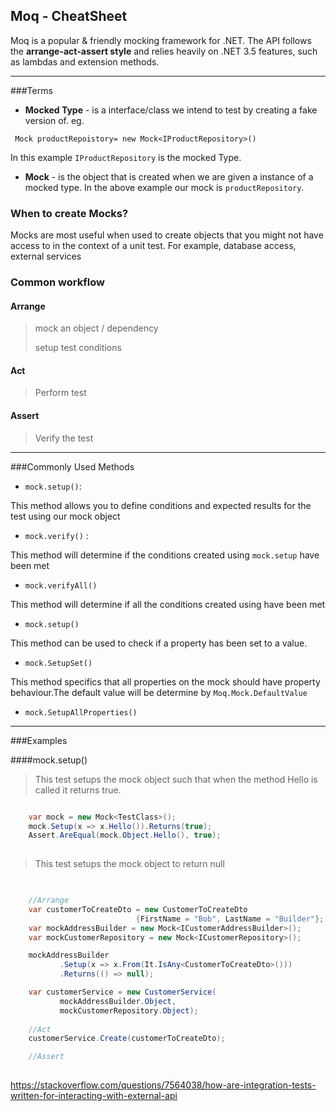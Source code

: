 ## Moq - CheatSheet 

Moq is a popular & friendly mocking framework for .NET. The API  follows the **arrange-act-assert style** and relies heavily on .NET 3.5 features, such as lambdas and extension methods. 

----------

###Terms

- **Mocked Type** - is a interface/class we intend to test by creating a fake version of. 
eg. 

` 
Mock productRepoistory= new Mock<IProductRepository>()
`
 
In this example `IProductRepository` is the mocked Type.
-  **Mock** - is the object that is created when we are given a instance of a mocked type. In the above example our mock is `productRepository`.

### When to create Mocks?
> 
Mocks are most useful when used to create objects that you might not have access to in the context of a unit test. For example, database access, external services


### Common workflow


#### Arrange
> mock an object / dependency
> 
> setup test conditions
 



#### Act
> Perform test



#### Assert
> Verify the test 

----------

###Commonly Used Methods

- `mock.setup()`: 

This method allows you to define conditions and expected results for the test using our mock object

 
- `mock.verify()` :

This method will determine if the conditions created using `mock.setup` have been met

- `mock.verifyAll()`

This method will determine if all the conditions created using have been met

- `mock.setup()` 


This method can be used to check if a property has been set to a value.

- `mock.SetupSet()` 


This method specifics that all properties on the mock should have property behaviour.The default value will be determine by `Moq.Mock.DefaultValue`

- `mock.SetupAllProperties()`


----------


###Examples

####mock.setup()

> This test setups the mock object such that when the method Hello is called it returns true.

```c#

	var mock = new Mock<TestClass>();
    mock.Setup(x => x.Hello()).Returns(true);
    Assert.AreEqual(mock.Object.Hello(), true);
			
```
> This test setups the mock object to return null

```c#

	
	//Arrange
    var customerToCreateDto = new CustomerToCreateDto 
                            {FirstName = "Bob", LastName = "Builder"};
    var mockAddressBuilder = new Mock<ICustomerAddressBuilder>();
    var mockCustomerRepository = new Mock<ICustomerRepository>();

	mockAddressBuilder
           .Setup(x => x.From(It.IsAny<CustomerToCreateDto>()))
           .Returns(() => null);

    var customerService = new CustomerService(
           mockAddressBuilder.Object, 
           mockCustomerRepository.Object);
                
    //Act
    customerService.Create(customerToCreateDto);

	//Assert
			
```
https://stackoverflow.com/questions/7564038/how-are-integration-tests-written-for-interacting-with-external-api
